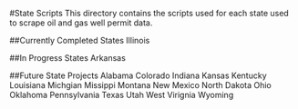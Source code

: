 #State Scripts
This directory contains the scripts used for each state used to scrape oil and gas well permit data.

##Currently Completed States
Illinois

##In Progress States
Arkansas

##Future State Projects
Alabama
Colorado
Indiana
Kansas
Kentucky
Louisiana
Michgian
Missippi
Montana
New Mexico
North Dakota
Ohio
Oklahoma
Pennsylvania
Texas
Utah
West Virignia
Wyoming
